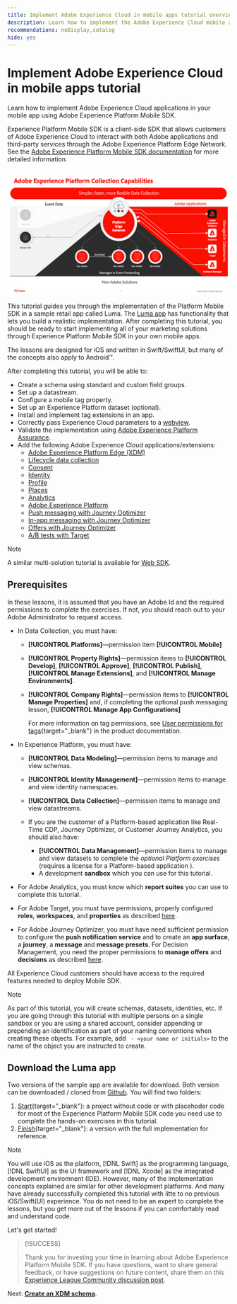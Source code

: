 ```yaml
---
title: Implement Adobe Experience Cloud in mobile apps tutorial overview
description: Learn how to implement the Adobe Experience Cloud mobile applications. This tutorial guides you through an implementation of Experience Cloud applications in a sample Swift app.
recommendations: noDisplay,catalog
hide: yes
---
```

# Implement Adobe Experience Cloud in mobile apps tutorial

Learn how to implement Adobe Experience Cloud applications in your mobile app using Adobe Experience Platform Mobile SDK.

Experience Platform Mobile SDK is a client-side SDK that allows customers of Adobe Experience Cloud to interact with both Adobe applications and third-party services through the Adobe Experience Platform Edge Network. See the [Adobe Experience Platform Mobile SDK documentation](https://developer.adobe.com/client-sdks/documentation/) for more detailed information.

  ![build settings](assets/data-collection-mobile-sdk.png)


This tutorial guides you through the implementation of the Platform Mobile SDK in a sample retail app called Luma. The [Luma app](https://github.com/Adobe-Marketing-Cloud/Luma-iOS-Mobile-App) has functionality that lets you build a realistic implementation. After completing this tutorial, you should be ready to start implementing all of your marketing solutions through Experience Platform Mobile SDK in your own mobile apps.

The lessons are designed for iOS and written in Swift/SwiftUI, but many of the concepts also apply to Android&trade;.

After completing this tutorial, you will be able to:

* Create a schema using standard and custom field groups.
* Set up a datastream.
* Configure a mobile tag property.
* Set up an Experience Platform dataset (optional).
* Install and implement tag extensions in an app.
* Correctly pass Experience Cloud parameters to a [webview](web-views.md).
* Validate the implementation using [Adobe Experience Platform Assurance](assurance.md).
* Add the following Adobe Experience Cloud applications/extensions:
  * [Adobe Experience Platform Edge (XDM)](events.md)
  * [Lifecycle data collection](lifecycle-data.md)
  * [Consent](consent.md)
  * [Identity](identity.md)
  * [Profile](profile.md)
  * [Places](places.md)
  * [Analytics](analytics.md)
  * [Adobe Experience Platform](platform.md)
  * [Push messaging with Journey Optimizer](journey-optimizer-push.md)
  * [In-app messaging with Journey Optimizer](journey-optimizer-inapp.md)
  * [Offers with Journey Optimizer](journey-optimizer-offers.md)
  * [A/B tests with Target](target.md)


>[!NOTE]
>
>A similar multi-solution tutorial is available for [Web SDK](../tutorial-web-sdk/overview.md).

## Prerequisites

In these lessons, it is assumed that you have an Adobe Id and the required permissions to complete the exercises. If not, you should reach out to your Adobe Administrator to request access.

* In Data Collection, you must have:
  * **[!UICONTROL Platforms]**&mdash;permission item **[!UICONTROL Mobile]**
  * **[!UICONTROL Property Rights]**&mdash;permission items to **[!UICONTROL Develop]**, **[!UICONTROL Approve]**, **[!UICONTROL Publish]**, **[!UICONTROL Manage Extensions]**, and **[!UICONTROL Manage Environments]**.
  * **[!UICONTROL Company Rights]**&mdash;permission items to **[!UICONTROL Manage Properties]** and, if completing the optional push messaging lesson, **[!UICONTROL Manage App Configurations]**
  
    For more information on tag permissions, see [User permissions for tags](https://experienceleague.adobe.com/docs/experience-platform/tags/admin/user-permissions.html?lang=en){target="_blank"} in the product documentation.
* In Experience Platform, you must have:
  * **[!UICONTROL Data Modeling]**&mdash;permission items to manage and view schemas.
  * **[!UICONTROL Identity Management]**&mdash;permission items to manage and view identity namespaces.
  * **[!UICONTROL Data Collection]**&mdash;permission items to manage and view datastreams.

  * If you are the customer of a Platform-based application like Real-Time CDP, Journey Optimizer, or Customer Journey Analytics, you should also have:
    * **[!UICONTROL Data Management]**&mdash;permission items to manage and view datasets to complete the _optional Platform exercises_ (requires a license for a Platform-based application ).
    * A development **sandbox** which you can use for this tutorial.

* For Adobe Analytics, you must know which **report suites** you can use to complete this tutorial.

* For Adobe Target, you must have permissions, properly configured **roles**, **workspaces**, and **properties** as described [here](https://experienceleague.adobe.com/docs/target/using/administer/manage-users/enterprise/property-channel.html?lang=en).

* For Adobe Journey Optimizer, you must have need sufficient permission to configure the **push notification service** and to create an **app surface**, a **journey**, a **message** and **message presets**. For Decision Management, you need the proper permissions to **manage offers** and **decisions** as described [here](https://experienceleague.adobe.com/docs/journey-optimizer/using/access-control/privacy/high-low-permissions.html?lang=en#decisions-permissions).

All Experience Cloud customers should have access to the required features needed to deploy Mobile SDK.


>[!NOTE]
>
>As part of this tutorial, you will create schemas, datasets, identities, etc. If you are going through this tutorial with multiple persons on a single sandbox or you are using a shared account, consider appending or prepending an identification as part of your naming conventions when creating these objects. For example, add ` - <your name or initials>` to the name of the object you are instructed to create.


## Download the Luma app

Two versions of the sample app are available for download. Both version can be downloaded / cloned from [Github](https://git.corp.adobe.com/rmaur/Luma). You will find two folders:


1. [Start](https://git.corp.adobe.com/rmaur/Luma){target="_blank"}: a project without code or with placehoder code for most of the Experience Platform Mobile SDK code you need use to complete the hands-on exercises in this tutorial.
1. [Finish](https://git.corp.adobe.com/Luma){target="_blank"}: a version with the full implementation for reference.

>[!NOTE]
>
>You will use iOS as the platform, [!DNL Swift] as the programming language, [!DNL SwiftUI] as the UI framework and [!DNL Xcode] as the integrated development enviromnent (IDE). However, many of the implementation concepts explained are similar for other development platforms. And many have already successfully completed this tutorial with litte to no previous iOS/Swift(UI) experience. You do not need to be an expert to complete the lessons, but you get more out of the lessons if you can comfortably read and understand code.


Let's get started!

>[!SUCCESS]
>
>Thank you for investing your time in learning about Adobe Experience Platform Mobile SDK. If you have questions, want to share general feedback, or have suggestions on future content, share them on this [Experience League Community discussion post](https://experienceleaguecommunities.adobe.com/t5/adobe-experience-platform-launch/tutorial-discussion-implement-adobe-experience-cloud-in-mobile/td-p/443796).

Next: **[Create an XDM schema](create-schema.md)**.
